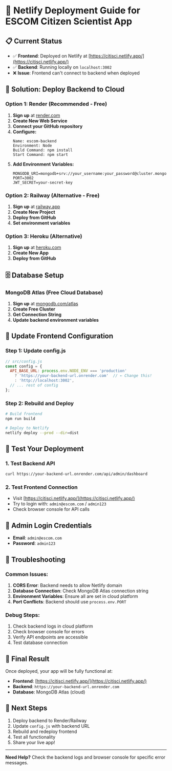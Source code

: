 # 🚀 Netlify Deployment Guide for ESCOM Citizen Scientist App

## 📋 Current Status
- ✅ **Frontend**: Deployed on Netlify at [https://citisci.netlify.app/](https://citisci.netlify.app/)
- ✅ **Backend**: Running locally on `localhost:3002`
- ❌ **Issue**: Frontend can't connect to backend when deployed

## 🔧 Solution: Deploy Backend to Cloud

### **Option 1: Render (Recommended - Free)**
1. **Sign up** at [render.com](https://render.com)
2. **Create New Web Service**
3. **Connect your GitHub repository**
4. **Configure:**
   ```
   Name: escom-backend
   Environment: Node
   Build Command: npm install
   Start Command: npm start
   ```
5. **Add Environment Variables:**
   ```
   MONGODB_URI=mongodb+srv://your_username:your_password@cluster.mongodb.net/escom
   PORT=3002
   JWT_SECRET=your-secret-key
   ```

### **Option 2: Railway (Alternative - Free)**
1. **Sign up** at [railway.app](https://railway.app)
2. **Create New Project**
3. **Deploy from GitHub**
4. **Set environment variables**

### **Option 3: Heroku (Alternative)**
1. **Sign up** at [heroku.com](https://heroku.com)
2. **Create New App**
3. **Deploy from GitHub**

## 🗄️ Database Setup

### **MongoDB Atlas (Free Cloud Database)**
1. **Sign up** at [mongodb.com/atlas](https://mongodb.com/atlas)
2. **Create Free Cluster**
3. **Get Connection String**
4. **Update backend environment variables**

## 🔄 Update Frontend Configuration

### **Step 1: Update config.js**
```javascript
// src/config.js
const config = {
  API_BASE_URL: process.env.NODE_ENV === 'production' 
    ? 'https://your-backend-url.onrender.com'  // ← Change this!
    : 'http://localhost:3002',
  // ... rest of config
};
```

### **Step 2: Rebuild and Deploy**
```bash
# Build frontend
npm run build

# Deploy to Netlify
netlify deploy --prod --dir=dist
```

## 🧪 Test Your Deployment

### **1. Test Backend API**
```bash
curl https://your-backend-url.onrender.com/api/admin/dashboard
```

### **2. Test Frontend Connection**
- Visit [https://citisci.netlify.app/](https://citisci.netlify.app/)
- Try to login with: `admin@escom.com` / `admin123`
- Check browser console for API calls

## 🔑 Admin Login Credentials
- **Email**: `admin@escom.com`
- **Password**: `admin123`

## 🚨 Troubleshooting

### **Common Issues:**
1. **CORS Error**: Backend needs to allow Netlify domain
2. **Database Connection**: Check MongoDB Atlas connection string
3. **Environment Variables**: Ensure all are set in cloud platform
4. **Port Conflicts**: Backend should use `process.env.PORT`

### **Debug Steps:**
1. Check backend logs in cloud platform
2. Check browser console for errors
3. Verify API endpoints are accessible
4. Test database connection

## 📱 Final Result
Once deployed, your app will be fully functional at:
- **Frontend**: [https://citisci.netlify.app/](https://citisci.netlify.app/)
- **Backend**: `https://your-backend-url.onrender.com`
- **Database**: MongoDB Atlas (cloud)

## 🎯 Next Steps
1. Deploy backend to Render/Railway
2. Update `config.js` with backend URL
3. Rebuild and redeploy frontend
4. Test all functionality
5. Share your live app!

---
**Need Help?** Check the backend logs and browser console for specific error messages. 